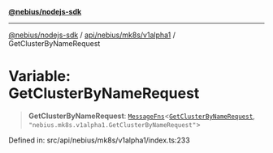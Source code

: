 [**@nebius/nodejs-sdk**](../../../../../README.md)

---

[@nebius/nodejs-sdk](../../../../../README.md) / [api/nebius/mk8s/v1alpha1](../README.md) / GetClusterByNameRequest

# Variable: GetClusterByNameRequest

> **GetClusterByNameRequest**: [`MessageFns`](../../../../../runtime/protos/core/interfaces/MessageFns.md)\<[`GetClusterByNameRequest`](../interfaces/GetClusterByNameRequest.md), `"nebius.mk8s.v1alpha1.GetClusterByNameRequest"`\>

Defined in: src/api/nebius/mk8s/v1alpha1/index.ts:233
